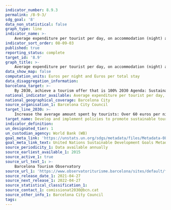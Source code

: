 ```yaml
---
indicator_number: 8.9.3
permalink: /8-9-3/
sdg_goal: '8'
data_non_statistical: false
graph_type: line
indicator_name: >-
    Average expenditure per tourist per day, on accommodation (night) and for their total stay
indicator_sort_order: 08-09-03
published: true
reporting_status: complete
target_id: '8.9'
graph_title: >-
    Average expenditure per tourist per day, on accommodation (night) and for their total stay
data_show_map: false
computation_units: Euros per night and Euros per total stay
data_disaggregation_information: 
barcelona_target: >-
    By 2030, achieve a tourism offer that is 100% 2030 Agenda: Sustainable, safe and high-quality
national_indicator_available: Average expenditure per tourist per day, on accommodation (night) and for their total stay
national_geographical_coverage: Barcelona City
source_organisation_1: Barcelona City Council
target_line_2030: >-
    Increase the average amount spent by tourists: Over 60 euros per night and 90 euros per stay
target_name: Develop and implement policies to promote sustainable tourism which create employment and promote local culture and products
indicator_definition:
un_designated_tier: 1
un_custodian_agency: World Bank (WB)
goal_meta_link: 'https://unstats.un.org/sdgs/metadata/files/Metadata-08-09-01.pdf'
goal_meta_link_text: United Nations Sustainable Development Goals Metadata (pdf 894kB)
source_periodicity_1: Data available annually
source_earliest_available_1: 2015 
source_active_1: true
source_url_text_1: >-
    Barcelona Tourism Observatory
source_url_1: 'https://www.observatoriturisme.barcelona/sites/default/files/IAOTB18.pdf'
source_release_date_1: 2021-04-27
source_next_release_1: 2022-04-27
source_statistical_classification_1: 
source_contact_1: comissionat2030@bcn.cat
source_other_info_1: Barcelona City Council
tags:
---
```

